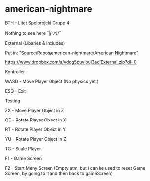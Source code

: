 # american-nightmare
BTH - Litet Spelprojekt Grupp 4

Nothing to see here ¯|_(ツ)_/¯

External (Libaries & Includes)

Put in: "Source\Repos\american-nightmare\American Nightmare\"

https://www.dropbox.com/s/vdcg5puvjouj3ad/External.zip?dl=0





Kontroller

WASD - Move Player Object (No physics yet.)

ESQ - Exit




Testing 

ZX - Move Player Object in Z

QE - Rotate Player Object in X

RT - Rotate Player Object in Y

YU - Rotate Player Object in Z

TG - Scale Player

F1 - Game Screen

F2 - Start Meny Screen (Empty atm, but i can be used to reset Game Screen, by going to it and then back to gameScreen)

